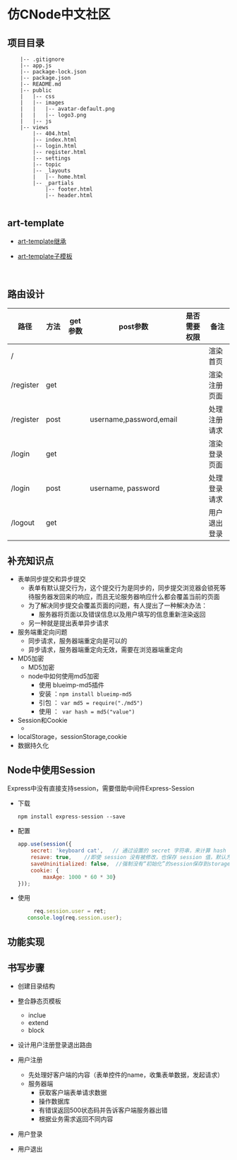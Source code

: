 # 仿CNode中文社区

## 项目目录

```
    |-- .gitignore
    |-- app.js
    |-- package-lock.json
    |-- package.json
    |-- README.md
    |-- public
    |   |-- css
    |   |-- images
    |   |   |-- avatar-default.png
    |   |   |-- logo3.png
    |   |-- js
    |-- views
        |-- 404.html
        |-- index.html
        |-- login.html
        |-- register.html
        |-- settings
        |-- topic
        |-- _layouts
        |   |-- home.html
        |-- _partials
            |-- footer.html
            |-- header.html
           
```

## art-template

- [art-template继承](https://aui.github.io/art-template/zh-cn/docs/syntax.html#模板继承)

- [art-template子模板](https://aui.github.io/art-template/zh-cn/docs/syntax.html#子模板)

  ​

## 路由设计

| 路径      | 方法 | get参数 | post参数                | 是否需要权限 | 备注         |
| --------- | ---- | ------- | ----------------------- | ------------ | ------------ |
| /         |      |         |                         |              | 渲染首页     |
| /register | get  |         |                         |              | 渲染注册页面 |
| /register | post |         | username,password,email |              | 处理注册请求 |
| /login    | get  |         |                         |              | 渲染登录页面 |
| /login    | post |         | username, password      |              | 处理登录请求 |
| /logout   | get  |         |                         |              | 用户退出登录 |

## 补充知识点

- 表单同步提交和异步提交
  - 表单有默认提交行为，这个提交行为是同步的，同步提交浏览器会锁死等待服务器发回来的响应，而且无论服务器响应什么都会覆盖当前的页面
  - 为了解决同步提交会覆盖页面的问题，有人提出了一种解决办法：
    - 服务器将页面以及错误信息以及用户填写的信息重新渲染返回
  - 另一种就是提出表单异步请求
- 服务端重定向问题
  - 同步请求，服务器端重定向是可以的
  - 异步请求，服务器端重定向无效，需要在浏览器端重定向
- MD5加密
  - MD5加密
  - node中如何使用md5加密
    - 使用 blueimp-md5插件
    - 安装 ：`npm install blueimp-md5`
    - 引包 ： `var md5 = require("./md5")`
    - 使用 ：` var hash = md5("value")`
- Session和Cookie
  - ​
- localStorage，sessionStorage,cookie
- 数据持久化

## Node中使用Session



Express中没有直接支持session，需要借助中间件Express-Session

- 下载

  ```shell
  npm install express-session --save
  ```

- 配置

  ```javascript
  app.use(session({
      secret: 'keyboard cat',   // 通过设置的 secret 字符串，来计算 hash 值并放在 cookie 中，使产生的 signedCookie 防篡改。
      resave: true,    //即使 session 没有被修改，也保存 session 值，默认为 true
      saveUninitialized: false,  //强制没有“初始化”的session保存到storage中，没有初始化的session指的是：刚被创建没有被修改
      cookie: {
          maxAge: 1000 * 60 * 30}
  }));
  ```

- 使用

  ```javascript
       req.session.user = ret;
  	 console.log(req.session.user);
  ```

## 功能实现



## 书写步骤

- 创建目录结构

- 整合静态页模板

  - inclue
  - extend
  - block

- 设计用户注册登录退出路由

- 用户注册

  - 先处理好客户端的内容（表单控件的name，收集表单数据，发起请求）
  - 服务器端
    - 获取客户端表单请求数据
    - 操作数据库
    - 有错误返回500状态码并告诉客户端服务器出错
    - 根据业务需求返回不同内容

- 用户登录

- 用户退出

  ​

  ​